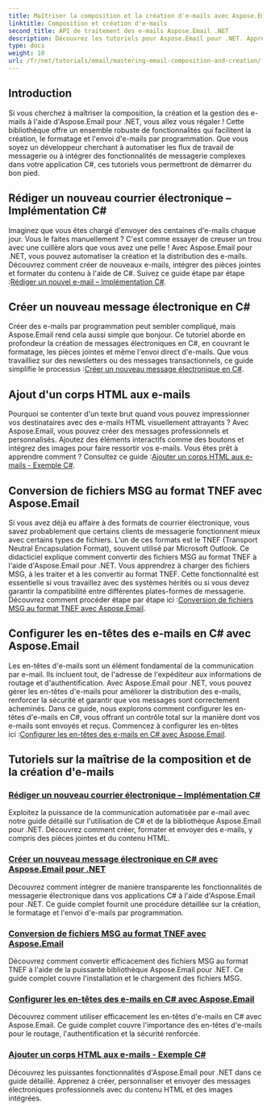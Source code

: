 ```yaml
---
title: Maîtriser la composition et la création d'e-mails avec Aspose.Email pour .NET
linktitle: Composition et création d'e-mails
second_title: API de traitement des e-mails Aspose.Email .NET
description: Découvrez les tutoriels pour Aspose.Email pour .NET. Apprenez à créer, formater et envoyer des e-mails par programmation, y compris des fonctionnalités avancées telles que les pièces jointes et le contenu HTML.
type: docs
weight: 10
url: /fr/net/tutorials/email/mastering-email-composition-and-creation/
---
```

## Introduction

Si vous cherchez à maîtriser la composition, la création et la gestion des e-mails à l'aide d'Aspose.Email pour .NET, vous allez vous régaler ! Cette bibliothèque offre un ensemble robuste de fonctionnalités qui facilitent la création, le formatage et l'envoi d'e-mails par programmation. Que vous soyez un développeur cherchant à automatiser les flux de travail de messagerie ou à intégrer des fonctionnalités de messagerie complexes dans votre application C#, ces tutoriels vous permettront de démarrer du bon pied.

## Rédiger un nouveau courrier électronique – Implémentation C#  

Imaginez que vous êtes chargé d'envoyer des centaines d'e-mails chaque jour. Vous le faites manuellement ? C'est comme essayer de creuser un trou avec une cuillère alors que vous avez une pelle ! Avec Aspose.Email pour .NET, vous pouvez automatiser la création et la distribution des e-mails. Découvrez comment créer de nouveaux e-mails, intégrer des pièces jointes et formater du contenu à l'aide de C#. Suivez ce guide étape par étape :[Rédiger un nouvel e-mail – Implémentation C#](./craft-a-fresh-email-csharp-implementation/).


## Créer un nouveau message électronique en C#  

 Créer des e-mails par programmation peut sembler compliqué, mais Aspose.Email rend cela aussi simple que bonjour. Ce tutoriel aborde en profondeur la création de messages électroniques en C#, en couvrant le formatage, les pièces jointes et même l'envoi direct d'e-mails. Que vous travailliez sur des newsletters ou des messages transactionnels, ce guide simplifie le processus :[Créer un nouveau message électronique en C#](./construct-a-new-mail-message-in-csharp/).

## Ajout d'un corps HTML aux e-mails  

Pourquoi se contenter d'un texte brut quand vous pouvez impressionner vos destinataires avec des e-mails HTML visuellement attrayants ? Avec Aspose.Email, vous pouvez créer des messages professionnels et personnalisés. Ajoutez des éléments interactifs comme des boutons et intégrez des images pour faire ressortir vos e-mails. Vous êtes prêt à apprendre comment ? Consultez ce guide :[Ajouter un corps HTML aux e-mails - Exemple C#](./add-html-body-to-emails-csharp-example/).

## Conversion de fichiers MSG au format TNEF avec Aspose.Email  

 Si vous avez déjà eu affaire à des formats de courrier électronique, vous savez probablement que certains clients de messagerie fonctionnent mieux avec certains types de fichiers. L'un de ces formats est le TNEF (Transport Neutral Encapsulation Format), souvent utilisé par Microsoft Outlook. Ce didacticiel explique comment convertir des fichiers MSG au format TNEF à l'aide d'Aspose.Email pour .NET. Vous apprendrez à charger des fichiers MSG, à les traiter et à les convertir au format TNEF. Cette fonctionnalité est essentielle si vous travaillez avec des systèmes hérités ou si vous devez garantir la compatibilité entre différentes plates-formes de messagerie. Découvrez comment procéder étape par étape ici :[Conversion de fichiers MSG au format TNEF avec Aspose.Email](./converting-msg-files-to-tnef-format/).

## Configurer les en-têtes des e-mails en C# avec Aspose.Email  

 Les en-têtes d'e-mails sont un élément fondamental de la communication par e-mail. Ils incluent tout, de l'adresse de l'expéditeur aux informations de routage et d'authentification. Avec Aspose.Email pour .NET, vous pouvez gérer les en-têtes d'e-mails pour améliorer la distribution des e-mails, renforcer la sécurité et garantir que vos messages sont correctement acheminés. Dans ce guide, nous explorons comment configurer les en-têtes d'e-mails en C#, vous offrant un contrôle total sur la manière dont vos e-mails sont envoyés et reçus. Commencez à configurer les en-têtes ici :[Configurer les en-têtes des e-mails en C# avec Aspose.Email](./configure-email-headers-in-csharp/).

## Tutoriels sur la maîtrise de la composition et de la création d'e-mails
### [Rédiger un nouveau courrier électronique – Implémentation C#](./craft-a-fresh-email-csharp-implementation/)
Exploitez la puissance de la communication automatisée par e-mail avec notre guide détaillé sur l'utilisation de C# et de la bibliothèque Aspose.Email pour .NET. Découvrez comment créer, formater et envoyer des e-mails, y compris des pièces jointes et du contenu HTML.
### [Créer un nouveau message électronique en C# avec Aspose.Email pour .NET](./construct-a-new-mail-message-in-csharp/)
Découvrez comment intégrer de manière transparente les fonctionnalités de messagerie électronique dans vos applications C# à l'aide d'Aspose.Email pour .NET. Ce guide complet fournit une procédure détaillée sur la création, le formatage et l'envoi d'e-mails par programmation.
### [Conversion de fichiers MSG au format TNEF avec Aspose.Email](./converting-msg-files-to-tnef-format/)
Découvrez comment convertir efficacement des fichiers MSG au format TNEF à l'aide de la puissante bibliothèque Aspose.Email pour .NET. Ce guide complet couvre l'installation et le chargement des fichiers MSG. 
### [Configurer les en-têtes des e-mails en C# avec Aspose.Email](./configure-email-headers-in-csharp/)
Découvrez comment utiliser efficacement les en-têtes d'e-mails en C# avec Aspose.Email. Ce guide complet couvre l'importance des en-têtes d'e-mails pour le routage, l'authentification et la sécurité renforcée.
### [Ajouter un corps HTML aux e-mails - Exemple C#](./add-html-body-to-emails-csharp-example/)
Découvrez les puissantes fonctionnalités d'Aspose.Email pour .NET dans ce guide détaillé. Apprenez à créer, personnaliser et envoyer des messages électroniques professionnels avec du contenu HTML et des images intégrées.